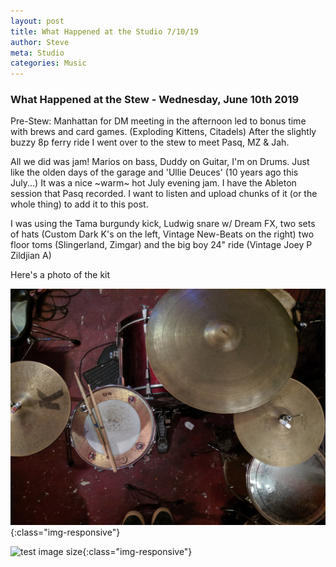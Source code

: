 ```yaml
---
layout: post
title: What Happened at the Studio 7/10/19
author: Steve
meta: Studio
categories: Music
---
```

### What Happened at the Stew - Wednesday, June 10th 2019

Pre-Stew: Manhattan for DM meeting in the afternoon led to bonus time with brews and card games. (Exploding Kittens, Citadels) After the slightly buzzy 8p ferry ride I went over to the stew to meet Pasq, MZ & Jah.

All we did was jam! Marios on bass, Duddy on Guitar, I'm on Drums. 
Just like the olden days of the garage and 'Ullie Deuces' (10 years ago this July...) It was a nice ~warm~ hot July evening jam.
I have the Ableton session that Pasq recorded. I want to listen and upload chunks of it (or the whole thing) to add it to this post.

I was using the Tama burgundy kick, Ludwig snare w/ Dream FX, two sets of hats (Custom Dark K's on the left, Vintage New-Beats on the right) two floor toms (Slingerland, Zimgar) and the big boy 24" ride (Vintage Joey P Zildjian A) 

Here's a photo of the kit

![Drums July 2019](/img/IMG_20190710_215012.jpg){:class="img-responsive"}


![test image size](/img/post-bg-2015.jpg){:class="img-responsive"}
